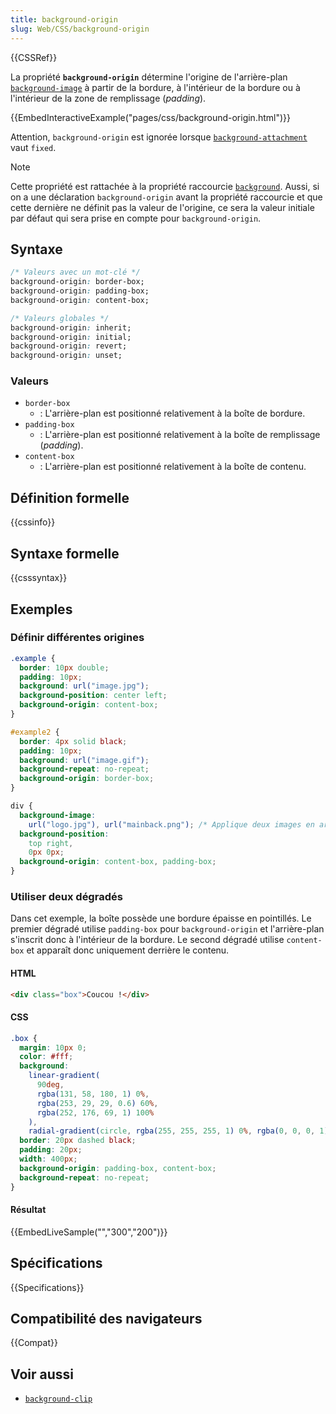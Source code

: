 ```yaml
---
title: background-origin
slug: Web/CSS/background-origin
---
```


{{CSSRef}}

La propriété **`background-origin`** détermine l'origine de l'arrière-plan [`background-image`](/fr/docs/Web/CSS/background-image) à partir de la bordure, à l'intérieur de la bordure ou à l'intérieur de la zone de remplissage (<i lang="en">padding</i>).

{{EmbedInteractiveExample("pages/css/background-origin.html")}}

Attention, `background-origin` est ignorée lorsque [`background-attachment`](/fr/docs/Web/CSS/background-attachment) vaut `fixed`.

> [!NOTE]
> Cette propriété est rattachée à la propriété raccourcie [`background`](/fr/docs/Web/CSS/background). Aussi, si on a une déclaration `background-origin` avant la propriété raccourcie et que cette dernière ne définit pas la valeur de l'origine, ce sera la valeur initiale par défaut qui sera prise en compte pour `background-origin`.

## Syntaxe

```css
/* Valeurs avec un mot-clé */
background-origin: border-box;
background-origin: padding-box;
background-origin: content-box;

/* Valeurs globales */
background-origin: inherit;
background-origin: initial;
background-origin: revert;
background-origin: unset;
```

### Valeurs

- `border-box`
  - : L'arrière-plan est positionné relativement à la boîte de bordure.
- `padding-box`
  - : L'arrière-plan est positionné relativement à la boîte de remplissage (<i lang="en">padding</i>).
- `content-box`
  - : L'arrière-plan est positionné relativement à la boîte de contenu.

## Définition formelle

{{cssinfo}}

## Syntaxe formelle

{{csssyntax}}

## Exemples

### Définir différentes origines

```css
.example {
  border: 10px double;
  padding: 10px;
  background: url("image.jpg");
  background-position: center left;
  background-origin: content-box;
}
```

```css
#example2 {
  border: 4px solid black;
  padding: 10px;
  background: url("image.gif");
  background-repeat: no-repeat;
  background-origin: border-box;
}
```

```css
div {
  background-image:
    url("logo.jpg"), url("mainback.png"); /* Applique deux images en arrière-plan */
  background-position:
    top right,
    0px 0px;
  background-origin: content-box, padding-box;
}
```

### Utiliser deux dégradés

Dans cet exemple, la boîte possède une bordure épaisse en pointillés. Le premier dégradé utilise `padding-box` pour `background-origin` et l'arrière-plan s'inscrit donc à l'intérieur de la bordure. Le second dégradé utilise `content-box` et apparaît donc uniquement derrière le contenu.

#### HTML

```html
<div class="box">Coucou !</div>
```

#### CSS

```css
.box {
  margin: 10px 0;
  color: #fff;
  background:
    linear-gradient(
      90deg,
      rgba(131, 58, 180, 1) 0%,
      rgba(253, 29, 29, 0.6) 60%,
      rgba(252, 176, 69, 1) 100%
    ),
    radial-gradient(circle, rgba(255, 255, 255, 1) 0%, rgba(0, 0, 0, 1) 28%);
  border: 20px dashed black;
  padding: 20px;
  width: 400px;
  background-origin: padding-box, content-box;
  background-repeat: no-repeat;
}
```

#### Résultat

{{EmbedLiveSample("","300","200")}}

## Spécifications

{{Specifications}}

## Compatibilité des navigateurs

{{Compat}}

## Voir aussi

- [`background-clip`](/fr/docs/Web/CSS/background-clip)
